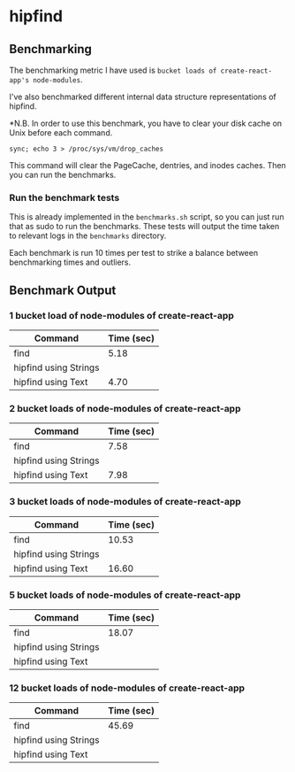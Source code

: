 # hipfind

## Benchmarking

The benchmarking metric I have used is `bucket loads of create-react-app's node-modules`. 

I've also benchmarked different internal data structure representations of hipfind.

*N.B. In order to use this benchmark, you have to clear your disk cache on Unix before each command.

```
sync; echo 3 > /proc/sys/vm/drop_caches
```

This command will clear the PageCache, dentries, and inodes caches. Then you can run the benchmarks.

### Run the benchmark tests

This is already implemented in the `benchmarks.sh` script, so you can just run that as sudo to run the benchmarks. These tests will output the time taken to relevant logs in the `benchmarks` directory.

Each benchmark is run 10 times per test to strike a balance between benchmarking times and outliers.

## Benchmark Output

### 1 bucket load of node-modules of create-react-app

|Command|Time (sec)|
|---|---|
|find|5.18|
|hipfind using Strings||
|hipfind using Text|4.70|

### 2 bucket loads of node-modules of create-react-app

|Command|Time (sec)|
|---|---|
|find|7.58|
|hipfind using Strings||
|hipfind using Text|7.98|

### 3 bucket loads of node-modules of create-react-app

|Command|Time (sec)|
|---|---|
|find|10.53|
|hipfind using Strings||
|hipfind using Text|16.60|

### 5 bucket loads of node-modules of create-react-app

|Command|Time (sec)|
|---|---|
|find|18.07|
|hipfind using Strings||
|hipfind using Text||

### 12 bucket loads of node-modules of create-react-app

|Command|Time (sec)|
|---|---|
|find|45.69|
|hipfind using Strings||
|hipfind using Text||

